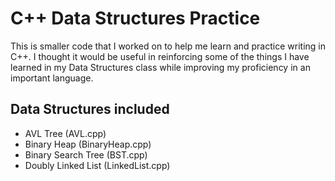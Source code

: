 # C++ Data Structures Practice
This is smaller code that I worked on to help me learn and practice writing in C++. I thought it would be useful in reinforcing some of the things I have learned 
in my Data Structures class while improving my proficiency in an important language.

## Data Structures included 
* AVL Tree (AVL.cpp)
* Binary Heap (BinaryHeap.cpp)
* Binary Search Tree (BST.cpp)
* Doubly Linked List (LinkedList.cpp)